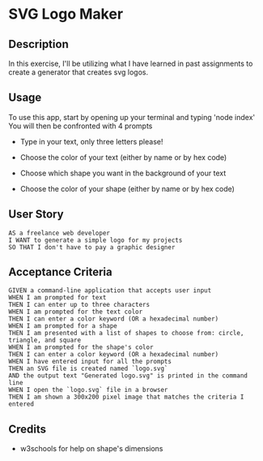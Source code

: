 # SVG Logo Maker

## Description 

In this exercise, I'll be utilizing what I have learned in past assignments to create a generator that creates svg logos. 

## Usage

To use this app, start by opening up your terminal and typing 'node index' 
You will then be confronted with 4 prompts

 - Type in your text, only three letters please!

 - Choose the color of your text (either by name or by hex code)

 - Choose which shape you want in the background of your text

 - Choose the color of your shape (either by name or by hex code)


## User Story

```
AS a freelance web developer
I WANT to generate a simple logo for my projects
SO THAT I don't have to pay a graphic designer
```

## Acceptance Criteria

```
GIVEN a command-line application that accepts user input
WHEN I am prompted for text
THEN I can enter up to three characters
WHEN I am prompted for the text color
THEN I can enter a color keyword (OR a hexadecimal number)
WHEN I am prompted for a shape
THEN I am presented with a list of shapes to choose from: circle, triangle, and square
WHEN I am prompted for the shape's color
THEN I can enter a color keyword (OR a hexadecimal number)
WHEN I have entered input for all the prompts
THEN an SVG file is created named `logo.svg`
AND the output text "Generated logo.svg" is printed in the command line
WHEN I open the `logo.svg` file in a browser
THEN I am shown a 300x200 pixel image that matches the criteria I entered
```
## Credits

- w3schools for help on shape's dimensions 